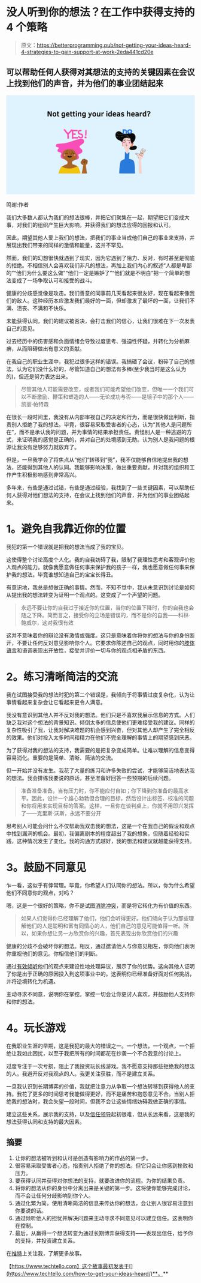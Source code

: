 # 没人听到你的想法？在工作中获得支持的 4 个策略

> 原文：<https://betterprogramming.pub/not-getting-your-ideas-heard-4-strategies-to-gain-support-at-work-2eda441cd20e>

## 可以帮助任何人获得对其想法的支持的关键因素在会议上找到他们的声音，并为他们的事业团结起来

![](img/d02f050eaca29979d9bfe55fd299b791.png)

鸣谢:作者

我们大多数人都认为我们的想法很棒，并把它们聚集在一起，期望把它们变成大事，对我们的组织产生巨大影响，并获得我们的想法应得的回报和认可。

因此，期望其他人爱上我们的想法，把我们的事业当成他们自己的事业来支持，并展现出我们带来的同样的激情和能量，这并不罕见。

然而，我们的幻想很快就遇到了现实，因为它遇到了阻力、反对，有时甚至是彻底的拒绝。不相信别人会喜欢我们非凡的想法，再加上我们内心的叙述“人都是卑鄙的”“他们为什么要这么做”“他们一定是嫉妒了”“他们就是不明白”把一个简单的想法变成了一场争取认可和接受的战斗。

健康的分歧感觉像是攻击。我们善意的同事前几天看起来很友好，现在看起来像我们的敌人。这种经历本应激发我们最好的一面，但却激发了最坏的一面，让我们不满、沮丧、不满和不快乐。

未能获得认同，我们的建议被否决，会打击我们的信心，让我们很难在下一次发表自己的意见。

过去经历中的伤害感和负面情绪会导致过度思考、强迫性怀疑，并转化为分析麻痹，从而阻碍做出有意义的贡献。

在我自己的职业生涯中，我犯过很多这样的错误。我搞砸了会议，粉碎了自己的想法，认为它们没什么好的，尽管知道自己的想法有多棒(至少我当时是这么认为的)，但还是努力表达出来。

> 尽管其他人可能需要改变，或者我们可能希望他们改变，但唯一一个我们可以不断激励、鞭策和塑造的人——无论成功与否——是镜子中的那个人——凯丽·帕特森

在很长一段时间里，我没有从内部审视自己的决定和行为，而是很快做出判断，指责别人拒绝了我的想法。毕竟，很容易采取受害者的心态，认为“其他人是问题所在”，而不是承认我的问题，并为事情的结果承担责任。责怪别人是一种逃避的方式，来证明我的感觉是正确的，并对自己的处境感到无助。认为别人是我问题的根源让我没有足够努力就放弃了。

但是，一旦我学会了将焦点从“他们”转移到“我”，我不仅能够自信地提出我的想法，还能得到其他人的认同。我能够影响决策，做出重要贡献，并对我的组织和工作产生积极影响感到非常高兴。

多年来，有些是通过试错，有些是通过经验，我找到了一些关键因素，可以帮助任何人获得对他们想法的支持，在会议上找到他们的声音，并为他们的事业团结起来。

# **1。避免自我靠近你的位置**

我犯的第一个错误就是把我的想法当成了我的宝贝。

这使得整个讨论高度个人化。我的自我妨碍了我，限制了我理性思考和客观评价他人观点的能力。就像我愿意做任何事来保护我的孩子一样，我也愿意做任何事来保护我的想法。毕竟谁想知道自己的宝宝长得丑。

有意识地，我总是想做正确的事情。然而，不知不觉中，我从未意识到讨论是如何从提出我的想法转变为证明一个观点的。这变成了一个声望的问题。

> 永远不要让你的自我过于接近你的位置，当你的位置下降时，你的自我也会随之下降。简而言之，接受你的立场是错误的，而不是你的自我——科林·鲍威尔，这对我很有效

这并不意味着你的辩论没有激情或强度。这只是意味着你将你的想法与你的身份断开，不要让任何反对意见影响你个人。它要求你陈述自己的观点，同时用你的[肢体语言](https://www.techtello.com/body-language-in-the-workplace/)和语调表现出开放性，接受并评价一切与你的观点相矛盾的东西。

# **2。练习清晰简洁的交流**

我在试图接受我的想法时犯的第二个错误是，我倾向于将事情过度复杂化，认为让事情看起来复杂会让它看起来更令人满意。

我没有意识到其他人并不反对我的想法。他们只是不喜欢我展示信息的方式。人们缺乏我对这个想法的背景知识。倾倒太多的信息使他们更难接受我的建议。同样的复杂性吸引了我，让我对解决难题的机会感到兴奋，但对其他人却产生了完全相反的效果。他们对投入太多时间和精力在他们不完全理解的事情上的期望感到厌恶。

为了获得对我的想法的支持，我需要的是把复杂变成简单。让难以理解的信息变得容易消化。重要的是简单、清晰、简洁的交流。

但一开始并没有发生。我花了大量的练习和许多失败的尝试，才能够简洁地表达我的想法。我会排练我要说的原话，甚至准备好回答一些预期的后续问题。

> 准备准备准备。当有压力时，你不能应付自如；你下降到你准备的最高水平。因此，设计一个雄心勃勃但合理的目标，然后设计出标签、校准的问题和你将用来实现目标的答案。这样，一旦你在谈判桌上，你就不用即兴发挥了——克里斯·沃斯，永远不要分开

思考别人可能会问什么不仅帮助我双击我的想法，这是一个在我自己的假设和观点中找到漏洞的机会。最初，我偏离剧本的程度超出了我的想象，但随着经验和实践，这种情况发生了变化。我的沟通方式越好，我的想法和建议就越能获得支持。

# **3。鼓励不同意见**

乍一看，这似乎有悖常理。毕竟，你希望人们认同你的想法。所以，你为什么希望他们不同意你的观点，对吗？

嗯，这是一个很好的策略，你不是试图[消除冲突](https://www.techtello.com/managing-conflict/)，而是将它转化为有价值的东西。

> 如果人们觉得你已经理解了他们，他们会听得更好。他们倾向于认为那些理解他们的人是聪明和富有同情心的人，他们自己的意见可能值得一听。所以，如果你想让另一方欣赏你的兴趣，首先表现出你欣赏他们的兴趣

健康的分歧不会破坏你的想法。相反，通过邀请他人与你意见相左，你向他们表明你重视他们的意见。你相信他们的判断。

通过[有效倾听](https://www.techtello.com/effective-listening-makes-better-leaders/)他们的观点来建设性地处理异议，展示了你的优势。这向其他人证明了你是出于正确的原因投入到这项事业中的。这表明你已经准备好面对任何挑战，并将逆境转化为机遇。

主动寻求不同意，说明你在掌控。掌控一切会让你更讨人喜欢，并鼓励他人支持你和你的想法。

# **4。玩长游戏**

在我职业生涯的早期，这是我犯的最大的错误之一。一个想法，一个观点，一个拒绝让我如此困扰，以至于我把所有的时间都花在抄袭一个不合我意的讨论上。

过度专注于一次亏损，阻止了我投资玩长线游戏。我不愿意支持那些拒绝我的想法的人。我避开反对我观点的人。我更关注获胜，而不是建立关系。

一旦我认识到长期博弈的价值，我就把注意力从争取一个想法转移到获得他人的支持。我花了更多的时间思考我能做得更好，而不是痛苦和抱怨意见不合。当别人拒绝我的想法时，我会失望一段时间，但我不会让这些情绪妨碍我做正确的事情。

建立这些关系，展示我的支持，以及[信任领导](https://www.techtello.com/leading-with-trust/)起初很难，但从长远来看，这是我的想法获得认同和支持的最大因素。

## 摘要

1.  让你的想法被听到和认可是创造有影响力的作品的第一步。
2.  很容易采取受害者心态，指责别人拒绝了你的想法。但它只会让你感到挫败和压力。
3.  要获得认同并获得对你想法的支持，就要改进你的流程。为你的结果负责。
4.  将你的想法从你的身份中分离出来是关键的第一步。这将使你能够完成讨论，而不会让任何分歧影响到你个人。
5.  通过化繁为简，使用清晰简洁的信息来传达你的想法，会让别人很容易注意到你要说的话。
6.  通过倾听他人的担忧并解决问题来主动寻求不同意见可以建立信任。这表明你在控制。
7.  最后，从赢得一个想法转变为通过长期博弈获得支持——表现出信任，给予你的支持，并投资建立关系。

在[推特](https://twitter.com/techtello)上关注我，了解更多故事。

【https://www.techtello.com】这个故事最初发表于[](https://www.techtello.com/how-to-get-your-ideas-heard/)**。**